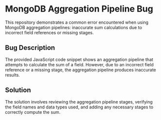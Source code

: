 # MongoDB Aggregation Pipeline Bug
This repository demonstrates a common error encountered when using MongoDB aggregation pipelines: inaccurate sum calculations due to incorrect field references or missing stages.

## Bug Description
The provided JavaScript code snippet shows an aggregation pipeline that attempts to calculate the sum of a field. However, due to an incorrect field reference or a missing stage, the aggregation pipeline produces inaccurate results.

## Solution
The solution involves reviewing the aggregation pipeline stages, verifying the field names and data types used, and adding any necessary stages to correctly compute the sum.